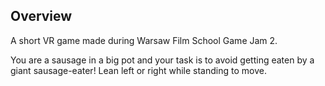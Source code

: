 ## Overview

A short VR game made during Warsaw Film School Game Jam 2.

You are a sausage in a big pot and your task is to avoid getting eaten by a giant sausage-eater!
Lean left or right while standing to move.
